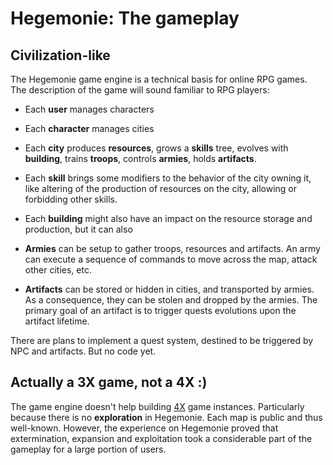 # Hegemonie: The gameplay

## Civilization-like

The Hegemonie game engine is a technical basis for online RPG games. The
description of the game will sound familiar to RPG players:

* Each **user** manages characters
  
* Each **character** manages cities
  
* Each **city** produces **resources**, grows a **skills** tree, evolves
  with **building**, trains **troops**, controls **armies**, holds
  **artifacts**.
  
* Each **skill** brings some modifiers to the behavior of the city owning
  it, like altering of the production of resources on the city, allowing or
  forbidding other skills.
  
* Each **building** might also have an impact on the resource storage and
  production, but it can also
  
* **Armies** can be setup to gather troops, resources and artifacts. An army can
  execute a sequence of commands to move across the map, attack other cities,
  etc.
  
* **Artifacts** can be stored or hidden in cities, and transported by armies. As
  a consequence, they can be stolen and dropped by the armies. The primary goal
  of an artifact is to trigger quests evolutions upon the artifact lifetime.

There are plans to implement a quest system, destined to be triggered by NPC and
artifacts. But no code yet.

## Actually a 3X game, not a 4X :)

The game engine doesn't help building [4X](https://en.wikipedia.org/wiki/4X)
game instances. Particularly because there is no **exploration** in Hegemonie.
Each map is public and thus well-known. However, the experience on Hegemonie
proved that extermination, expansion and exploitation took a considerable part
of the gameplay for a large portion of users.
